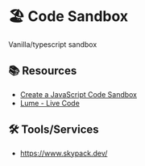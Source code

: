 # 🏖️ Code Sandbox
Vanilla/typescript sandbox

## 📚 Resources
- [Create a JavaScript Code Sandbox](https://joyofcode.xyz/create-a-coding-sandbox)
- [Lume - Live Code](https://github.com/lume/live-code)

## 🛠️ Tools/Services
- https://www.skypack.dev/
